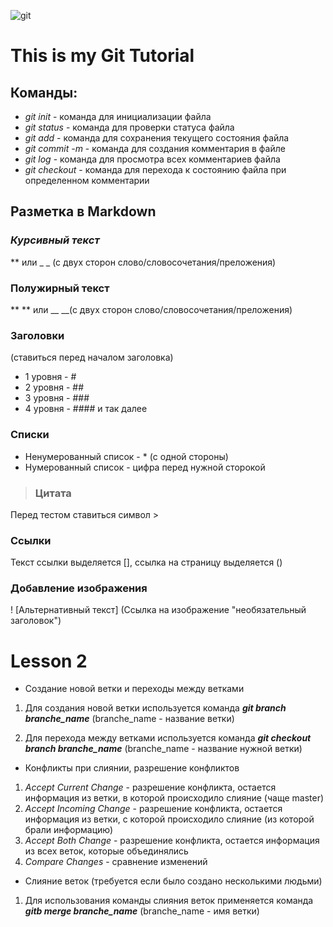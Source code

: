 ![git](git-support-algorithm-development-1.webp) 
# This is my Git Tutorial
## Команды:
* *git init* - команда для инициализации файла
* *git status* - команда для проверки статуса файла
* *git add* - команда для сохранения текущего состояния файла
* *git commit -m* - команда для создания комментария в файле
* *git log* - команда для просмотра всех комментариев файла
* *git checkout* - команда для перехода к состоянию файла при определенном комментарии

## Разметка в Markdown
### *Курсивный текст* 
 ** или _ _ (с двух сторон слово/словосочетания/преложения)
 ### **Полужирный текст**
 ** ** или __ __(с двух сторон слово/словосочетания/преложения)
 ### Заголовки 
 (ставиться перед началом заголовка)
 * 1 уровня - #
 * 2 уровня - ##
 * 3 уровня - ###
 * 4 уровня - #### и так далее
 ### Списки
 * Ненумерованный список - * (c одной стороны)
 * Нумерованный список - цифра перед нужной сторокой
 >### Цитата
 Перед тестом ставиться символ >
 ### Ссылки
Текст ссылки выделяется [], ссылка на страницу выделяется ()
### Добавление изображения 
! [Альтернативный текст] (Ссылка на изображение "необязательный заголовок")



# Lesson 2
* Создание новой ветки и переходы между ветками
1. Для создания новой ветки используется команда *__git branch branche_name__* 
(branche_name - название ветки)

2. Для перехода между ветками используется команда *__git checkout branch branche_name__* (branche_name - название нужной ветки)

* Конфликты при слиянии, разрешение конфликтов
1. *Accept Current Change* - разрешение конфликта, остается информация из ветки, в которой происходило слияние (чаще master)
2. *Accept Incoming Change* - разрешение конфликта, остается информация из ветки, c которой происходило слияние (из которой брали информацию)
3. *Accept Both Change* - разрешение конфликта, остается информация из всех веток, которые объединялись
4. *Compare Changes* - сравнение изменений 

* Слияние веток
(требуется если было создано несколькими людьми)
1. Для использования команды слияния веток применяется команда *__gitb merge branche_name__* 
(branche_name - имя ветки) 




